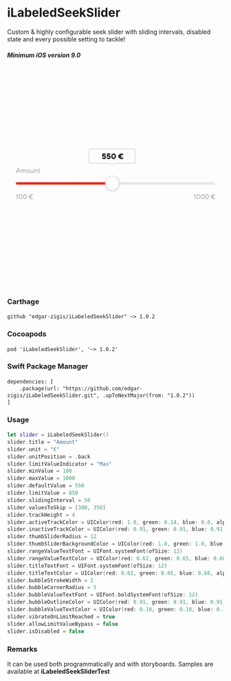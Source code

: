 # iLabeledSeekSlider


Custom & highly configurable seek slider with sliding intervals, disabled state and every possible setting to tackle!
##### Minimum iOS version 9.0

![alt text](https://github.com/edgar-zigis/LabeledSeekSlider/blob/master/sample-slide.gif?raw=true)

### Carthage

```
github "edgar-zigis/iLabeledSeekSlider" ~> 1.0.2
```
### Cocoapods

```
pod 'iLabeledSeekSlider', '~> 1.0.2'
```
### Swift Package Manager

```
dependencies: [
    .package(url: "https://github.com/edgar-zigis/iLabeledSeekSlider.git", .upToNextMajor(from: "1.0.2"))
]
```
### Usage
``` swift
let slider = iLabeledSeekSlider()
slider.title = "Amount"
slider.unit = "€"
slider.unitPosition = .back
slider.limitValueIndicator = "Max"
slider.minValue = 100
slider.maxValue = 1000
slider.defaultValue = 550
slider.limitValue = 850
slider.slidingInterval = 50
slider.valuesToSkip = [300, 350]
slider.trackHeight = 4
slider.activeTrackColor = UIColor(red: 1.0, green: 0.14, blue: 0.0, alpha: 1.0)
slider.inactiveTrackColor = UIColor(red: 0.91, green: 0.91, blue: 0.91, alpha: 1.0)
slider.thumbSliderRadius = 12
slider.thumbSliderBackgroundColor = UIColor(red: 1.0, green: 1.0, blue: 1.0, alpha: 1.0)
slider.rangeValueTextFont = UIFont.systemFont(ofSize: 12)
slider.rangeValueTextColor = UIColor(red: 0.62, green: 0.65, blue: 0.68, alpha: 1.0)
slider.titleTextFont = UIFont.systemFont(ofSize: 12)
slider.titleTextColor = UIColor(red: 0.62, green: 0.65, blue: 0.68, alpha: 1.0)
slider.bubbleStrokeWidth = 2
slider.bubbleCornerRadius = 5
slider.bubbleValueTextFont = UIFont.boldSystemFont(ofSize: 12)
slider.bubbleOutlineColor = UIColor(red: 0.91, green: 0.91, blue: 0.91, alpha: 1.0)
slider.bubbleValueTextColor = UIColor(red: 0.10, green: 0.10, blue: 0.10, alpha: 1.0)
slider.vibrateOnLimitReached = true
slider.allowLimitValueBypass = false
slider.isDisabled = false
```
### Remarks
It can be used both programmatically and with storyboards. Samples are available at **iLabeledSeekSliderTest**
